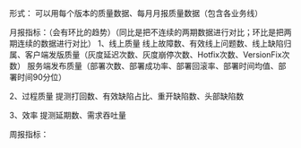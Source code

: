 形式：
可以用每个版本的质量数据、每月月报质量数据（包含各业务线）


月报指标：（会有环比的趋势）（同比是把不连续的两期数据进行对比；环比是把两期连续的数据进行对比）
1、线上质量
线上故障数、有效线上问题数、线上缺陷归属、客户端发版质量（灰度延迟次数、灰度崩停次数、Hotfix次数、VersionFix次数）
服务端发布质量（部署次数、部署成功率、部署回滚率、部署时间均值、部署时间90分位）

2、过程质量
提测打回数、有效缺陷占比、重开缺陷数、头部缺陷数

3、效率
提测延期数、需求吞吐量


周报指标：